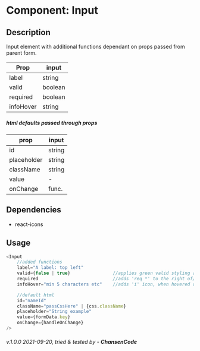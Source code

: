 # Component: Input

## Description

Input element with additional functions dependant on props passed from parent form.

| Prop      | input   |
| --------- | ------- |
| label     | string  |
| valid     | boolean |
| required  | boolean |
| infoHover | string  |

##### html defaults passed through props

| prop        | input  |
| ----------- | ------ |
| id          | string |
| placeholder | string |
| className   | string |
| value       | -      |
| onChange    | func.  |

## Dependencies

- react-icons

## Usage

```javascript
<Input
    //added functions
    label="A label: top left"
    valid={false | true}                //applies green valid styling and check icon for live validation
    required                            //adds 'req *' to the right of/if label, else in place of label
    infoHover="min 5 characters etc"    //adds 'i' icon, when hovered or input is in focus, display inputInfo

    //default html
    id="nameId"
    className="passCssHere" | {css.className}
    placeholder="String example"
    value={formData.key}
    onChange={handleOnChange}
/>
```

###### v.1.0.0 2021-09-20, tried & tested by - **_ChansenCode_**
